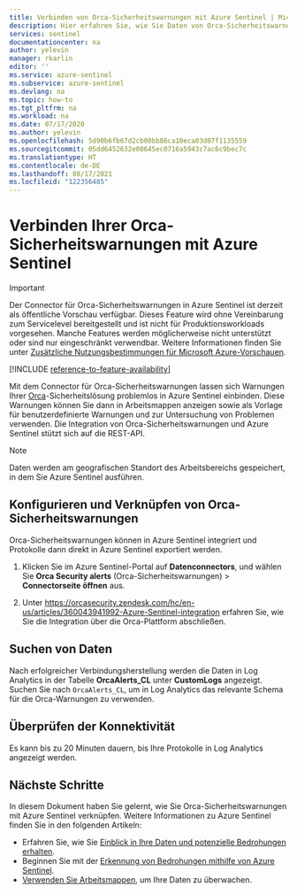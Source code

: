 ```yaml
---
title: Verbinden von Orca-Sicherheitswarnungen mit Azure Sentinel | Microsoft-Dokumentation
description: Hier erfahren Sie, wie Sie Daten von Orca-Sicherheitswarnungen mit Azure Sentinel verbinden, um Dashboards anzuzeigen, benutzerdefinierte Warnungen zu erstellen und die Untersuchung von Daten zu verbessern.
services: sentinel
documentationcenter: na
author: yelevin
manager: rkarlin
editor: ''
ms.service: azure-sentinel
ms.subservice: azure-sentinel
ms.devlang: na
ms.topic: how-to
ms.tgt_pltfrm: na
ms.workload: na
ms.date: 07/17/2020
ms.author: yelevin
ms.openlocfilehash: 5d90b6fb67d2cb00bb86ca10eca03d07f1135559
ms.sourcegitcommit: 05dd6452632e00645ec0716a5943c7ac6c9bec7c
ms.translationtype: HT
ms.contentlocale: de-DE
ms.lasthandoff: 08/17/2021
ms.locfileid: "122356485"
---
```

# <a name="connect-your-orca-security-alerts-to-azure-sentinel"></a>Verbinden Ihrer Orca-Sicherheitswarnungen mit Azure Sentinel 

> [!IMPORTANT]
> Der Connector für Orca-Sicherheitswarnungen in Azure Sentinel ist derzeit als öffentliche Vorschau verfügbar.
> Dieses Feature wird ohne Vereinbarung zum Servicelevel bereitgestellt und ist nicht für Produktionsworkloads vorgesehen. Manche Features werden möglicherweise nicht unterstützt oder sind nur eingeschränkt verwendbar. Weitere Informationen finden Sie unter [Zusätzliche Nutzungsbestimmungen für Microsoft Azure-Vorschauen](https://azure.microsoft.com/support/legal/preview-supplemental-terms/).

[!INCLUDE [reference-to-feature-availability](includes/reference-to-feature-availability.md)]

Mit dem Connector für Orca-Sicherheitswarnungen lassen sich Warnungen Ihrer [Orca](https://orca.security/)-Sicherheitslösung problemlos in Azure Sentinel einbinden. Diese Warnungen können Sie dann in Arbeitsmappen anzeigen sowie als Vorlage für benutzerdefinierte Warnungen und zur Untersuchung von Problemen verwenden. Die Integration von Orca-Sicherheitswarnungen und Azure Sentinel stützt sich auf die REST-API.

> [!NOTE]
> Daten werden am geografischen Standort des Arbeitsbereichs gespeichert, in dem Sie Azure Sentinel ausführen.

## <a name="configure-and-connect-orca-security-alerts"></a>Konfigurieren und Verknüpfen von Orca-Sicherheitswarnungen

Orca-Sicherheitswarnungen können in Azure Sentinel integriert und Protokolle dann direkt in Azure Sentinel exportiert werden.

1. Klicken Sie im Azure Sentinel-Portal auf **Datenconnectors**, und wählen Sie **Orca Security alerts** (Orca-Sicherheitswarnungen) > **Connectorseite öffnen** aus.

2. Unter https://orcasecurity.zendesk.com/hc/en-us/articles/360043941992-Azure-Sentinel-integration erfahren Sie, wie Sie die Integration über die Orca-Plattform abschließen.

## <a name="find-your-data"></a>Suchen von Daten

Nach erfolgreicher Verbindungsherstellung werden die Daten in Log Analytics in der Tabelle **OrcaAlerts_CL** unter **CustomLogs** angezeigt.
Suchen Sie nach `OrcaAlerts_CL`, um in Log Analytics das relevante Schema für die Orca-Warnungen zu verwenden.

## <a name="validate-connectivity"></a>Überprüfen der Konnektivität
Es kann bis zu 20 Minuten dauern, bis Ihre Protokolle in Log Analytics angezeigt werden. 


## <a name="next-steps"></a>Nächste Schritte
In diesem Dokument haben Sie gelernt, wie Sie Orca-Sicherheitswarnungen mit Azure Sentinel verknüpfen. Weitere Informationen zu Azure Sentinel finden Sie in den folgenden Artikeln:
- Erfahren Sie, wie Sie [Einblick in Ihre Daten und potenzielle Bedrohungen erhalten](get-visibility.md).
- Beginnen Sie mit der [Erkennung von Bedrohungen mithilfe von Azure Sentinel](detect-threats-built-in.md).
- [Verwenden Sie Arbeitsmappen](monitor-your-data.md), um Ihre Daten zu überwachen.